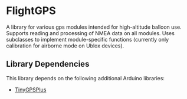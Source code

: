 # FlightGPS

A library for various gps modules intended for high-altitude balloon use.
Supports reading and processing of NMEA data on all modules. Uses subclasses to implement module-specific functions (currently only calibration for airborne mode on Ublox devices).

## Library Dependencies

This library depends on the following additional Arduino libraries:
* [TinyGPSPlus](https://github.com/mikalhart/TinyGPSPlus)
